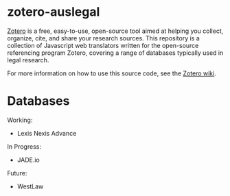 # zotero-auslegal

[Zotero](https://www.zotero.org/) is a free, easy-to-use, open-source tool aimed at helping you collect, organize, cite, and share your research sources. 
This repository is a collection of Javascript web translators written for the open-source referencing program Zotero, covering a range of databases typically used in legal research. 

For more information on how to use this source code, see the [Zotero wiki](https://www.zotero.org/support/dev/source_code).

# Databases
Working:
- Lexis Nexis Advance

In Progress:
- JADE.io

Future:
- WestLaw

